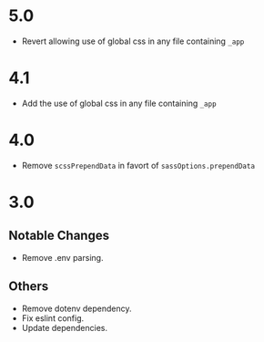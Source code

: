 # 5.0

- Revert allowing use of global css in any file containing `_app`

# 4.1

- Add the use of global css in any file containing `_app`

# 4.0

- Remove `scssPrependData` in favort of `sassOptions.prependData`

# 3.0

## Notable Changes

- Remove .env parsing.

## Others

- Remove dotenv dependency.
- Fix eslint config.
- Update dependencies.
